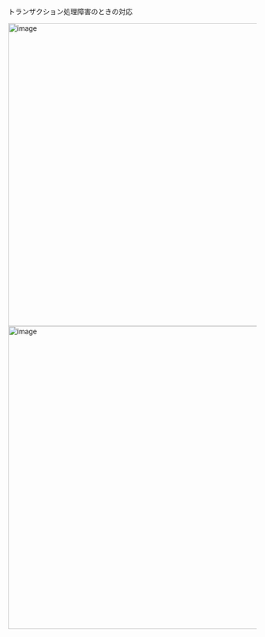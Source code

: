 トランザクション処理障害のときの対応


<img width="615" alt="image" src="https://github.com/user-attachments/assets/f7900aab-84bb-4971-95a6-7c50bb9f32e6" />


<img width="615" alt="image" src="https://github.com/user-attachments/assets/809e2c4a-e3c8-4f7b-9a57-ff2e04d596f7" />
